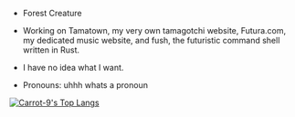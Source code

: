 - Forest Creature

- Working on Tamatown, my very own tamagotchi website, Futura.com, my dedicated music website, and fush, the futuristic command shell written in Rust.

- I have no idea what I want.
  
- Pronouns: uhhh whats a pronoun

 [![Carrot-9's Top Langs](https://github-readme-stats.vercel.app/api/top-langs/?username=Carrot-9)](https://github.com/Carrot-9/github-readme-stats)
